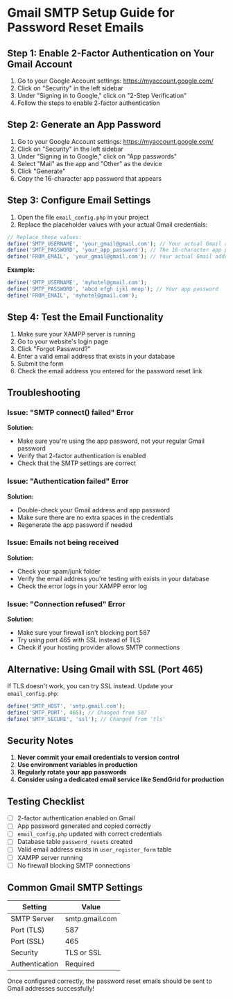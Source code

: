 # Gmail SMTP Setup Guide for Password Reset Emails

## Step 1: Enable 2-Factor Authentication on Your Gmail Account

1. Go to your Google Account settings: https://myaccount.google.com/
2. Click on "Security" in the left sidebar
3. Under "Signing in to Google," click on "2-Step Verification"
4. Follow the steps to enable 2-factor authentication

## Step 2: Generate an App Password

1. Go to your Google Account settings: https://myaccount.google.com/
2. Click on "Security" in the left sidebar
3. Under "Signing in to Google," click on "App passwords"
4. Select "Mail" as the app and "Other" as the device
5. Click "Generate"
6. Copy the 16-character app password that appears

## Step 3: Configure Email Settings

1. Open the file `email_config.php` in your project
2. Replace the placeholder values with your actual Gmail credentials:

```php
// Replace these values:
define('SMTP_USERNAME', 'your_gmail@gmail.com'); // Your actual Gmail address
define('SMTP_PASSWORD', 'your_app_password'); // The 16-character app password from Step 2
define('FROM_EMAIL', 'your_gmail@gmail.com'); // Your actual Gmail address
```

**Example:**
```php
define('SMTP_USERNAME', 'myhotel@gmail.com');
define('SMTP_PASSWORD', 'abcd efgh ijkl mnop'); // Your app password
define('FROM_EMAIL', 'myhotel@gmail.com');
```

## Step 4: Test the Email Functionality

1. Make sure your XAMPP server is running
2. Go to your website's login page
3. Click "Forgot Password?"
4. Enter a valid email address that exists in your database
5. Submit the form
6. Check the email address you entered for the password reset link

## Troubleshooting

### Issue: "SMTP connect() failed" Error
**Solution:** 
- Make sure you're using the app password, not your regular Gmail password
- Verify that 2-factor authentication is enabled
- Check that the SMTP settings are correct

### Issue: "Authentication failed" Error
**Solution:**
- Double-check your Gmail address and app password
- Make sure there are no extra spaces in the credentials
- Regenerate the app password if needed

### Issue: Emails not being received
**Solution:**
- Check your spam/junk folder
- Verify the email address you're testing with exists in your database
- Check the error logs in your XAMPP error log

### Issue: "Connection refused" Error
**Solution:**
- Make sure your firewall isn't blocking port 587
- Try using port 465 with SSL instead of TLS
- Check if your hosting provider allows SMTP connections

## Alternative: Using Gmail with SSL (Port 465)

If TLS doesn't work, you can try SSL instead. Update your `email_config.php`:

```php
define('SMTP_HOST', 'smtp.gmail.com');
define('SMTP_PORT', 465); // Changed from 587
define('SMTP_SECURE', 'ssl'); // Changed from 'tls'
```

## Security Notes

1. **Never commit your email credentials to version control**
2. **Use environment variables in production**
3. **Regularly rotate your app passwords**
4. **Consider using a dedicated email service like SendGrid for production**

## Testing Checklist

- [ ] 2-factor authentication enabled on Gmail
- [ ] App password generated and copied correctly
- [ ] `email_config.php` updated with correct credentials
- [ ] Database table `password_resets` created
- [ ] Valid email address exists in `user_register_form` table
- [ ] XAMPP server running
- [ ] No firewall blocking SMTP connections

## Common Gmail SMTP Settings

| Setting | Value |
|---------|-------|
| SMTP Server | smtp.gmail.com |
| Port (TLS) | 587 |
| Port (SSL) | 465 |
| Security | TLS or SSL |
| Authentication | Required |

Once configured correctly, the password reset emails should be sent to Gmail addresses successfully! 
